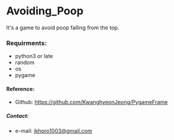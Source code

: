 # Avoiding_Poop

It's a game to avoid poop falling from the top.

### **Requirments:**
- python3 or late
- random
- os
- pygame
  
#### Reference:
  * Github: <https://github.com/KwanghyeonJeong/PygameFrame>
  
##### Contact:
  * e-mail: <jkhpro1003@gmail.com>
